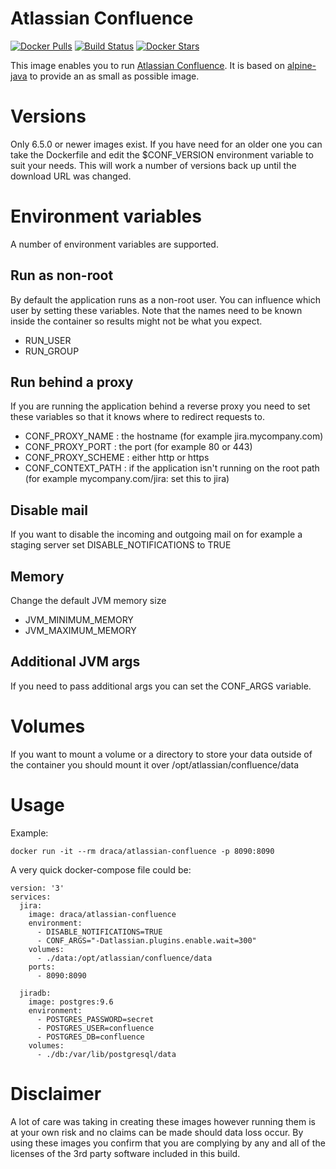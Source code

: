 # Atlassian Confluence

[![Docker Pulls](https://img.shields.io/docker/pulls/draca/atlassian-confluence.svg)](https://hub.docker.com/r/draca/atlassian-confluence/)
[![Build Status](https://img.shields.io/docker/build/draca/atlassian-confluence.svg)](https://hub.docker.com/r/draca/atlassian-confluence/builds/)
[![Docker Stars](https://img.shields.io/docker/stars/draca/atlassian-confluence.svg)](https://hub.docker.com/r/draca/atlassian-confluence/)

This image enables you to run [Atlassian Confluence](https://www.atlassian.com/software/confluence).
It is based on [alpine-java](https://hub.docker.com/r/anapsix/alpine-java/) to provide an as small as possible image.

# Versions

Only 6.5.0 or newer images exist. If you have need for an older one you can take the Dockerfile and edit
the $CONF_VERSION environment variable to suit your needs. This will work a number of versions back up
until the download URL was changed.

# Environment variables

A number of environment variables are supported.

## Run as non-root

By default the application runs as a non-root user. You can influence which user by setting these variables.
Note that the names need to be known inside the container so results might not be what you expect.

* RUN_USER
* RUN_GROUP

## Run behind a proxy

If you are running the application behind a reverse proxy you need to set these variables so that it knows
where to redirect requests to.

* CONF_PROXY_NAME : the hostname (for example jira.mycompany.com)
* CONF_PROXY_PORT : the port (for example 80 or 443)
* CONF_PROXY_SCHEME : either http or https
* CONF_CONTEXT_PATH : if the application isn't running on the root path (for example mycompany.com/jira: set this to jira)

## Disable mail

If you want to disable the incoming and outgoing mail on for example a staging server set DISABLE_NOTIFICATIONS
to TRUE

## Memory

Change the default JVM memory size

* JVM_MINIMUM_MEMORY
* JVM_MAXIMUM_MEMORY

## Additional JVM args

If you need to pass additional args you can set the CONF_ARGS variable.

# Volumes

If you want to mount a volume or a directory to store your data outside of the container you should
mount it over /opt/atlassian/confluence/data

# Usage

Example:

    docker run -it --rm draca/atlassian-confluence -p 8090:8090

A very quick docker-compose file could be:

```
version: '3'
services:
  jira:
    image: draca/atlassian-confluence
    environment:
      - DISABLE_NOTIFICATIONS=TRUE
      - CONF_ARGS="-Datlassian.plugins.enable.wait=300"
    volumes:
      - ./data:/opt/atlassian/confluence/data
    ports:
      - 8090:8090

  jiradb:
    image: postgres:9.6
    environment:
      - POSTGRES_PASSWORD=secret
      - POSTGRES_USER=confluence
      - POSTGRES_DB=confluence
    volumes:
      - ./db:/var/lib/postgresql/data
```

# Disclaimer

A lot of care was taking in creating these images however running them is at your own risk and no claims can
be made should data loss occur. By using these images you confirm that you are complying by any and all of
the licenses of the 3rd party software included in this build.
